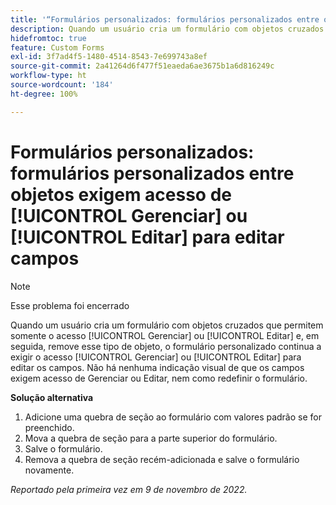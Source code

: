 ```yaml
---
title: '“Formulários personalizados: formulários personalizados entre objetos exigem acesso de Gerenciar ou Editar para editar campos”'
description: Quando um usuário cria um formulário com objetos cruzados que permitem somente o acesso Gerenciar ou Editar e, em seguida, remove esse tipo de objeto, o formulário personalizado continua a exigir o acesso Gerenciar ou Editar para editar os campos. Não há nenhuma indicação visual de que os campos exigem acesso de Gerenciar ou Editar, nem como redefinir o formulário.
hidefromtoc: true
feature: Custom Forms
exl-id: 3f7ad4f5-1480-4514-8543-7e699743a8ef
source-git-commit: 2a41264d6f477f51eaeda6ae3675b1a6d816249c
workflow-type: ht
source-wordcount: '184'
ht-degree: 100%

---
```


# Formulários personalizados: formulários personalizados entre objetos exigem acesso de [!UICONTROL Gerenciar] ou [!UICONTROL Editar] para editar campos

<!--Won't fix, live for workaround-->

>[!NOTE]
>
>Esse problema foi encerrado

Quando um usuário cria um formulário com objetos cruzados que permitem somente o acesso [!UICONTROL Gerenciar] ou [!UICONTROL Editar] e, em seguida, remove esse tipo de objeto, o formulário personalizado continua a exigir o acesso [!UICONTROL Gerenciar] ou [!UICONTROL Editar] para editar os campos. Não há nenhuma indicação visual de que os campos exigem acesso de Gerenciar ou Editar, nem como redefinir o formulário.

**Solução alternativa**

1. Adicione uma quebra de seção ao formulário com valores padrão se for preenchido.
2. Mova a quebra de seção para a parte superior do formulário.
3. Salve o formulário.
4. Remova a quebra de seção recém-adicionada e salve o formulário novamente.

_Reportado pela primeira vez em 9 de novembro de 2022._
